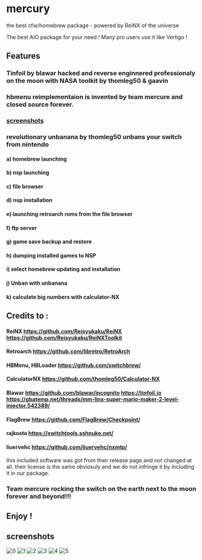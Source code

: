 



# mercury

the best cfw/homebrew package - powered by ReiNX of the universe

The best AIO package for your need !
Many pro users use it like 
Vertigo !
## Features 

### Tinfoil by blawar hacked and reverse enginnered professionaly on the moon with NASA toolkit by thomleg50 & gaavin
### hbmenu reimplementaion is invented by team mercure and closed source forever.
### [screenshots](https://github.com/team-mercure/mercury/tree/master/switch/mercury/screenshots)

### revolutionary unbanana by thomleg50 unbans your switch from nintendo 

#### a) homebrew launching
#### b) nsp launching
#### c) file browser
#### d) nsp installation
#### e) launching retroarch roms from the file browser
#### f) ftp server
#### g) game save backup and restore
#### h) dumping installed games to NSP
#### i) select homebrew updating and installation
#### j) Unban with unbanana
#### k) calculate big numbers with calculator-NX


## Credits to :

#### ReiNX https://github.com/Reisyukaku/ReiNX https://github.com/Reisyukaku/ReiNXToolkit
#### Retroarch https://github.com/libretro/RetroArch
#### HBMenu, HBLoader https://github.com/switchbrew/
#### CalculatorNX https://github.com/thomleg50/Calculator-NX
#### Blawar https://github.com/blawar/incognito https://tinfoil.io https://gbatemp.net/threads/mm-linx-super-mario-maker-2-level-injector.542389/
#### FlagBrew https://github.com/FlagBrew/Checkpoint/
#### rajkosto https://switchtools.sshnuke.net/
#### liuervehc https://github.com/liuervehc/nxmtp/

this included software was got from their release page and not changed at all. their license is the same obviosuly and we do not infringe it by including it in our package.

### Team mercure rocking the switch on the earth next to the moon forever and beyond!!!

## Enjoy !

## screenshots
![0](https://github.com/team-mercure/mercury/blob/master/switch/mercury/screenshots/0.jpg?raw=true)
![1](https://github.com/team-mercure/mercury/blob/master/switch/mercury/screenshots/1.jpg?raw=true)
![2](https://github.com/team-mercure/mercury/blob/master/switch/mercury/screenshots/2.jpg?raw=true)
![3](https://github.com/team-mercure/mercury/blob/master/switch/mercury/screenshots/3.jpg?raw=true)
![4](https://github.com/team-mercure/mercury/blob/master/switch/mercury/screenshots/4.jpg?raw=true)
![5](https://github.com/team-mercure/mercury/blob/master/switch/mercury/screenshots/5.jpg?raw=true)
